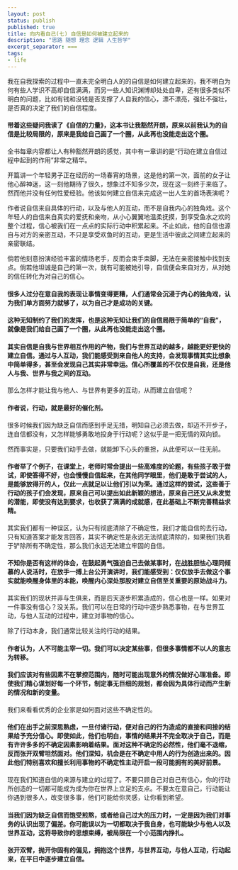 ```yaml
---
layout: post
status: publish
published: true
title: 向内看自己(七) 自信是如何被建立起来的
description: "思路 随想 理念 逻辑 人生哲学"
excerpt_separator: ===
tags:
- life
---
```


我在自我探索的过程中一直未完全明白人的的自信是如何建立起来的，我不明白为何有些人学识不高却自信满满，而另一些人知识渊博却处处自卑，还有很多类似不明白的问题，比如有钱和没钱是否支撑了人自我的信心，漂不漂亮，强壮不强壮，是否真的决定了我们的自信程度。

#### 带着这些疑问我读了《自信的力量》，这本书让我豁然开朗，原来以前我认为的自信是比较局限的，原来是我给自己画了一个圈，从此再也没能走出这个圈。

全书每章内容都让人有种豁然开朗的感觉，其中有一章讲的是“行动在建立自信过程中起到的作用”非常之精华。

开篇讲一个年轻男子正在经历的一场春宵的场景，这是他的第一次，面前的女子让他心醉神迷，这一刻他期待了很久，想象过不知多少次，现在这一刻终于来临了。然而他并没有任何性爱经验。他该如何建立自信来完成这一出人生的首场表演呢？

作者说自信来自具体的行动，以及与他人的互动，而不是自我内心的独角戏。这个年轻人的自信来自真实的爱抚和亲吻，从小心翼翼地温柔抚摸，到享受鱼水之欢的整个过程，信心被我们在一点点的实际行动中积累起来。不止如此，他的自信也源自与对方的亲密互动，不只是享受欢鱼时的互动，更是生活中彼此之间建立起来的亲密联结。

倘若他刻意扮演经验丰富的情场老手，反而会束手束脚，无法在亲密接触中找到支点。倘若他坦诚是自己的第一次，就有可能被她引导，自信便会来自对方，从对她的信任转化为对自己的信心。

#### 很多人过分在意自我的表现让事情变得更糟，人们通常会沉浸于内心的独角戏，认为我们单方面努力就够了，以为自己才是成功的关键。

#### 这种无知制约了我们的发挥，也是这种无知让我们的自信局限于简单的“自我”，就像是我们给自己画了一个圈，从此再也没能走出这个圈。

#### 其实自信是自我与世界相互作用的产物，我们与世界互动的越多，越能更好更快的建立自信。通过与人互动，我们能感受到来自他人的支持，会发现事情其实比想象中简单得多，甚至会发现自己其实非常幸运。信心所覆盖的不仅仅是自我，还是他人与我、世界与我之间的互动。

那么怎样才能让我与他人、与世界有更多的互动，从而建立自信呢？

#### 作者说，行动，就是最好的催化剂。

很多时候我们因为缺乏自信而感到手足无措，明知自己必须去做，却迈不开步子，连自信都没有，又怎样能够勇敢地投身于行动呢？这似乎是一把无情的双向锁。

然而事实是，只要我们动手去做，就能卸下心头的重担，从此便可以一往无前。

#### 作者举了个例子，在课堂上，老师时常会提出一些高难度的论题，有些孩子敢于尝试，即使答得不好，也会慢慢自信起来，在其他同学眼里，他们是敢于尝试的人，是能够放得开的人，仅此一点就足以让他们引以为荣。通过这样的尝试，这些善于行动的孩子们会发现，原来自己可以提出如此新颖的想法，原来自己还又从未发觉的潜能，即使没有达到要求，也收获了满满的成就感，在此基础上不断完善精益求精。

其实我们都有一种误区，认为只有彻底清除了不确定性，我们才能自信的去行动，只有知道答案才能发言回答，其实不确定性是永远无法彻底清除的，如果我们执着于铲除所有不确定性，那么我们永远无法建立牢固的自信。

#### 不知你是否有这样的体会，在鼓起勇气强迫自己去做某事时，在战胜胆怯心理同倾慕的人说活时，在放手一搏上台公开演讲时，我们能感受到：仅仅放手去做这个事实就能唤醒身体里的本能，唤醒内心深处那股对建立自信至关重要的原始战斗力。

其实我们的现状并非与生俱来，而是后天逐步积累造成的，信心也是一样。如果对一件事没有信心？没关系。我们可以在日常的行动中逐步熟悉事物，在与世界互动，与他人互动的过程中，建立对事物的信心。

除了行动本身，我们通常比较关注的行动的结果。

#### 作者认为，人不可能主宰一切。我们可以决定某些事，但很多事情都不以人的意志为转移。

#### 我们应该对有些因素不在掌控范围内，随时可能出现意外的情况做好心理准备。即使我们精心谋划好每一个环节，制定事无巨细的规划，都会因为具体行动而产生新的情况和新的变量。

我们来看看优秀的企业家是如何面对这些不确定性的。

#### 他们在出手之前深思熟虑，一旦付诸行动，便对自己的行为造成的直接和间接的结果给予充分信心。即使如此，他们也明白，事情的结果并不完全取决于自己，而是有许许多多的不确定因素影响着结果。面对这种不确定的必然性，他们毫不退缩，反而张开双臂坦然面对。他们深知，机会是在不确定中用人的行为创造出来的。因此他们特别喜欢和擅长利用事物的不确定性主动开启一段可能拥有的美好前景。

现在我们知道自信的来源与建立的过程了。不要只顾自己对自己有信心，你的行动所创造的一切都可能成为成为你在世界上立足的支点。不要太在意自己，行动能让你遇到很多人，改变很多事，他们可能给你灵感，让你看到希望。

#### 当我们因为缺乏自信而饱受煎熬，或者给自己过大的压力时，一定是因为我们对事务的认识出现了偏差。你可能误以为一切都取决于我自身，也可能缺少与他人以及世界互动，这将导致你的思想束缚，被局限在一个小范围内挣扎。

#### 张开双臂，抛开你固有的偏见，拥抱这个世界，与世界互动，与他人互动，行动起来，在平日中逐步建立自信。




